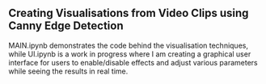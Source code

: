 ## Creating Visualisations from Video Clips using Canny Edge Detection

MAIN.ipynb demonstrates the code behind the visualisation techniques, while UI.ipynb is a work in progress where I am creating a graphical user interface for users to enable/disable effects and adjust various parameters while seeing the results in real time.